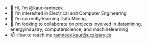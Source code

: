 - 👋 Hi, I’m @kaur-ramneek
- 👀 I’m interested in Electrical and Computer Engineering
- 🌱 I’m currently learning Data Mining.
- 💞️ I’m looking to collaborate on projects involved in datamining, energyindustry, computerscience, and machinelearning
- 📫 How to reach me ramneek.kaur@ucalgary.ca

<!---
kaur-ramneek/kaur-ramneek is a ✨ special ✨ repository because its `README.md` (this file) appears on your GitHub profile.
You can click the Preview link to take a look at your changes.
--->
